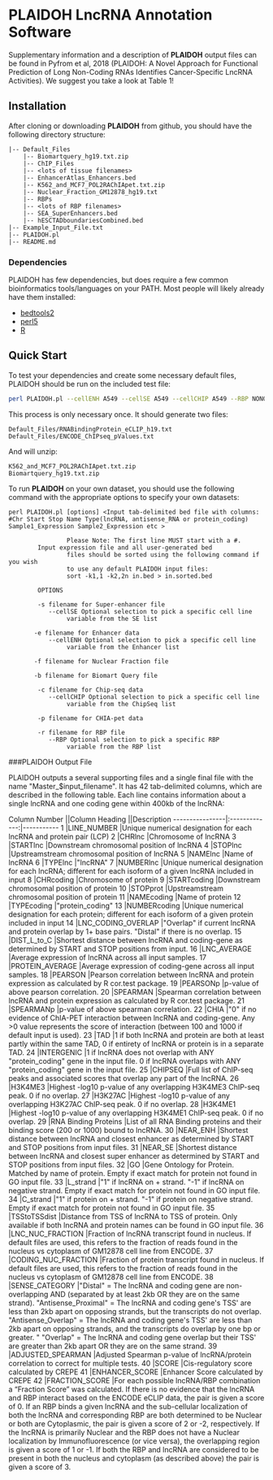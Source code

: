 # PLAIDOH LncRNA Annotation Software

Supplementary information and a description of **PLAIDOH** output files can be found in Pyfrom et al, 2018 (PLAIDOH: A Novel Approach for Functional Prediction of Long Non-Coding RNAs Identifies Cancer-Specific LncRNA Activities). We suggest you take a look at Table 1!

## Installation

After cloning or downloading **PLAIDOH** from github, you should have the following directory structure: 

```
|-- Default_Files
    |-- Biomartquery_hg19.txt.zip
    |-- ChIP_Files
	|-- <lots of tissue filenames>
    |-- EnhancerAtlas_Enhancers.bed
    |-- K562_and_MCF7_POL2RAChIApet.txt.zip
    |-- Nuclear_Fraction_GM12878_hg19.txt
    |-- RBPs
	|-- <lots of RBP filenames>
    |-- SEA_SuperEnhancers.bed
    |-- hESCTADboundariesCombined.bed
|-- Example_Input_File.txt
|-- PLAIDOH.pl
|-- README.md
```

### Dependencies
PLAIDOH has few dependencies, but does require a few common bioinformatics tools/languages on your PATH. Most people will likely already have them installed:
 - [bedtools2](http://bedtools.readthedocs.io/en/latest/index.html)
 - [perl5](https://www.perl.org/)
 - [R](https://www.r-project.org/)

## Quick Start

To test your dependencies and create some necessary default files, PLAIDOH should be run on the included test file:

```Bash
perl PLAIDOH.pl --cellENH A549 --cellSE A549 --cellCHIP A549 --RBP NONO Example_Input_File.txt
```

This process is only necessary once. It should generate two files:

```
Default_Files/RNABindingProtein_eCLIP_h19.txt
Default_Files/ENCODE_ChIPseq_pValues.txt
```

And will unzip: 
```
K562_and_MCF7_POL2RAChIApet.txt.zip
Biomartquery_hg19.txt.zip
```

To run **PLAIDOH** on your own dataset, you should use the following command with the appropriate options to specify your own datasets: 

```
perl PLAIDOH.pl [options] <Input tab-delimited bed file with columns: #Chr Start Stop Name Type(lncRNA, antisense_RNA or protein_coding) Sample1_Expression Sample2_Expression etc >
                
                Please Note: The first line MUST start with a #.
		Input expression file and all user-generated bed
                files should be sorted using the following command if you wish
                to use any default PLAIDOH input files:
                sort -k1,1 -k2,2n in.bed > in.sorted.bed
                
        OPTIONS
        
        -s filename for Super-enhancer file
           --cellSE Optional selection to pick a specific cell line
                variable from the SE list
           
       -e filename for Enhancer data
           --cellENH Optional selection to pick a specific cell line
                variable from the Enhancer list
       
       -f filename for Nuclear Fraction file
       
       -b filename for Biomart Query file
        
        -c filename for Chip-seq data
           --cellCHIP Optional selection to pick a specific cell line
                variable from the ChipSeq list
        
        -p filename for CHIA-pet data
        
        -r filename for RBP file
           --RBP Optional selection to pick a specific RBP
                variable from the RBP list
```

###PLAIDOH Output File

PLAIDOH outputs a several supporting files and a single final file with the name "Master_$input_filename". It has 42 tab-delimited columns, which are described in the following table. Each line contains information about a single lncRNA and one coding gene within 400kb of the lncRNA:

Column Number	||Column Heading	||Description
----------------|:-------------:|-----------
1	|LINE_NUMBER	|Unique numerical designation for each lncRNA and protein pair (LCP)
2	|CHRlnc	|Chromosome of lncRNA
3	|STARTlnc	|Downstream chromosomal position of lncRNA
4	|STOPlnc	|Upstreamstream chromosomal position of lncRNA
5	|NAMElnc	|Name of lncRNA
6	|TYPElnc	|"lncRNA"
7	|NUMBERlnc	|Unique numerical designation for each lncRNA; different for each isoform of a given lncRNA included in input
8	|CHRcoding	|Chromosome of protein
9	|STARTcoding	|Downstream chromosomal position of protein
10	|STOPprot	|Upstreamstream chromosomal position of protein
11	|NAMEcoding	|Name of protein
12	|TYPEcoding	|"protein_coding"
13	|NUMBERcoding	|Unique numerical designation for each protein; different for each isoform of a given protein included in input
14	|LNC_CODING_OVERLAP	|"Overlap" if current lncRNA and protein overlap by 1+ base pairs. "Distal" if there is no overlap.
15	|DIST_L_to_C	|Shortest distance between lncRNA and coding-gene as determined by START and STOP positions from input.
16	|LNC_AVERAGE	|Average expression of lncRNA across all input samples.
17	|PROTEIN_AVERAGE	|Average expression of coding-gene across all input samples.
18	|PEARSON	|Pearson correlation between lncRNA and protein expression as calculated by R cor.test package.
19	|PEARSONp	|p-value of above pearson correlation.
20	|SPEARMAN	|Spearman correlation between lncRNA and protein expression as calculated by R cor.test package.
21	|SPEARMANp	|p-value of above spearman correlation.
22	|CHIA	|"0" if no evidence of ChIA-PET interaction between lncRNA and coding-gene. Any >0 value represents the score of interaction (between 100 and 1000 if default input is used).
23	|TAD	|1 if both lncRNA and protein are both at least partly within the same TAD, 0 if entirety of lncRNA or protein is in a separate TAD.
24	|INTERGENIC	|1 if lncRNA does not overlap with ANY "protein_coding" gene in the input file. 0 if lncRNA overlaps with ANY "protein_coding" gene in the input file.
25	|CHIPSEQ	|Full list of ChIP-seq peaks and associated scores that overlap any part of the lncRNA. 
26	|H3K4ME3	|Highest -log10 p-value of any overlapping H3K4ME3 ChIP-seq peak. 0 if no overlap.
27	|H3K27AC	|Highest -log10 p-value of any overlapping H3K27AC ChIP-seq peak. 0 if no overlap.
28	|H3K4ME1	|Highest -log10 p-value of any overlapping H3K4ME1 ChIP-seq peak. 0 if no overlap.
29	|RNA Binding Proteins	|List of all RNA Binding proteins and their binding score (200 or 1000) bound to lncRNA.
30	|NEAR_ENH	|Shortest distance between lncRNA and closest enhancer as determined by START and STOP positions from input files.
31	|NEAR_SE	|Shortest distance between lncRNA and closest super enhancer as determined by START and STOP positions from input files.
32	|GO	|Gene Ontology for Protein. Matched by name of protein. Empty if exact match for protein not found in GO input file.
33	|L_strand	|"1" if lncRNA on + strand. "-1" if lncRNA on negative strand. Empty if exact match for protein not found in GO input file.
34	|C_strand	|"1" if protein on + strand. "-1" if protein on negative strand. Empty if exact match for protein not found in GO input file.
35	|TSStoTSSdist	|Distance from TSS of lncRNA to TSS of protein. Only available if both lncRNA and protein names can be found in GO input file.
36	|LNC_NUC_FRACTION	|Fraction of lncRNA transcript found in nucleus. If default files are used, this refers to the fraction of reads found in the nucleus vs cytoplasm of GM12878 cell line from ENCODE.
37	|CODING_NUC_FRACTION	|Fraction of protein transcript found in nucleus. If default files are used, this refers to the fraction of reads found in the nucleus vs cytoplasm of GM12878 cell line from ENCODE.
38	|SENSE_CATEGORY	|"Distal" = The lncRNA and coding gene are non-overlapping AND (separated by at least 2kb OR they are on the same strand). "Antisense_Proximal" = The lncRNA and coding gene's TSS' are less than 2kb apart on opposing strands, but the transcripts do not overlap. "Antisense_Overlap" = The lncRNA and coding gene's TSS' are less than 2kb apart on opposing strands, and the transcripts do overlap by one bp or greater. " "Overlap" = The lncRNA and coding gene overlap but their TSS' are greater than 2kb apart OR they are on the same strand.
39	|ADJUSTED_SPEARMAN	|Adjusted Spearman p-value of lncRNA/protein correlation to correct for multiple tests. 
40	|SCORE	|Cis-regulatory score calculated by CREPE
41	|ENHANCER_SCORE	|Enhancer Score calculated by CREPE
42	|FRACTION_SCORE	|For each possible lncRNA/RBP combination a “Fraction Score” was calculated. If there is no evidence that the lncRNA and RBP interact based on the ENCODE eCLIP data, the pair is given a score of 0. If an RBP binds a given lncRNA and the sub-cellular localization of both the lncRNA and corresponding RBP are both determined to be Nuclear or both are Cytoplasmic, the pair is given a score of 2 or -2, respectively. If the lncRNA is primarily Nuclear and the RBP does not have a Nuclear localization by Immunofluorescence (or vice versa), the overlapping region is given a score of 1 or -1. If both the RBP and lncRNA are considered to be present in both the nucleus and cytoplasm (as described above) the pair is given a score of 3. 
